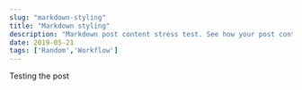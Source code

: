 ```yaml
---
slug: "markdown-styling"
title: "Markdown styling"
description: "Markdown post content stress test. See how your post content is being styled with Tailwind CSS."
date: 2019-05-21
tags: ['Random','Workflow']
---
```


Testing the post